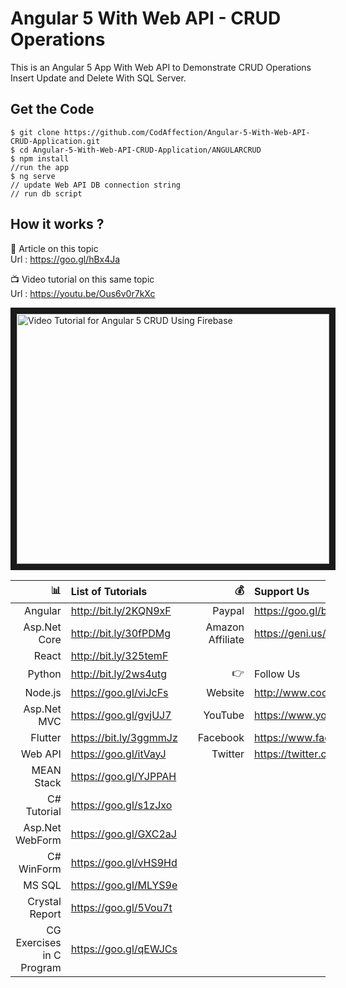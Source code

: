 # Angular 5 With Web API - CRUD Operations
This is an Angular 5 App With Web API to Demonstrate CRUD Operations Insert Update and Delete With SQL Server.


## Get the Code

```
$ git clone https://github.com/CodAffection/Angular-5-With-Web-API-CRUD-Application.git
$ cd Angular-5-With-Web-API-CRUD-Application/ANGULARCRUD
$ npm install
//run the app
$ ng serve
// update Web API DB connection string
// run db script
```

 ## How it works ?
 
 :scroll: Article on this topic  
 Url : https://goo.gl/hBx4Ja
 
 :tv: Video tutorial on this same topic  
 Url : https://youtu.be/Ous6v0r7kXc
 
<a href="http://www.youtube.com/watch?feature=player_embedded&v=Ous6v0r7kXc
" target="_blank"><img src="http://img.youtube.com/vi/Ous6v0r7kXc/0.jpg" 
alt="Video Tutorial for Angular 5 CRUD Using Firebase" width="500" height="400" border="10" /></a>


| :bar_chart:               |  List of Tutorials   |   | :moneybag:           | Support Us                           |
|--------------------------:|:---------------------|---|---------------------:|:-------------------------------------|
| Angular                   |http://bit.ly/2KQN9xF |   |Paypal                | https://goo.gl/bPcyXW                |
| Asp.Net Core              |http://bit.ly/30fPDMg |   |Amazon   Affiliate    | https://geni.us/JDzpE                |
| React                     |http://bit.ly/325temF |   |
| Python                    |http://bit.ly/2ws4utg |   | :point_right:        | Follow Us                            |
| Node.js                   |https://goo.gl/viJcFs |   |Website               |http://www.codaffection.com          |
| Asp.Net MVC               |https://goo.gl/gvjUJ7 |   |YouTube               |https://www.youtube.com/codaffection  |
| Flutter                   |https://bit.ly/3ggmmJz|   |Facebook              |https://www.facebook.com/codaffection |
| Web API                   |https://goo.gl/itVayJ |   |Twitter               |https://twitter.com/CodAffection      |
| MEAN Stack                |https://goo.gl/YJPPAH |   |
| C# Tutorial               |https://goo.gl/s1zJxo |   |
| Asp.Net WebForm           |https://goo.gl/GXC2aJ |   |
| C# WinForm                |https://goo.gl/vHS9Hd |   |
| MS SQL                    |https://goo.gl/MLYS9e |   |
| Crystal Report            |https://goo.gl/5Vou7t |   |
| CG Exercises in C Program |https://goo.gl/qEWJCs |   |
